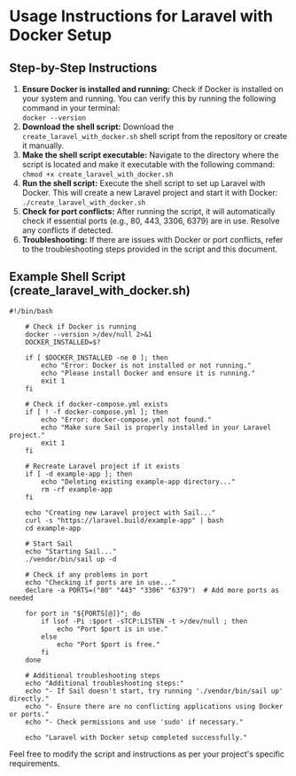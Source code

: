 # Usage Instructions for Laravel with Docker Setup

## Step-by-Step Instructions

1.  **Ensure Docker is installed and running:** Check if Docker is installed on your system and running. You can verify this by running the following command in your terminal:  
    `docker --version`
2.  **Download the shell script:** Download the `create_laravel_with_docker.sh` shell script from the repository or create it manually.
3.  **Make the shell script executable:** Navigate to the directory where the script is located and make it executable with the following command:  
    `chmod +x create_laravel_with_docker.sh`
4.  **Run the shell script:** Execute the shell script to set up Laravel with Docker. This will create a new Laravel project and start it with Docker:  
    `./create_laravel_with_docker.sh`
5.  **Check for port conflicts:** After running the script, it will automatically check if essential ports (e.g., 80, 443, 3306, 6379) are in use. Resolve any conflicts if detected.
6.  **Troubleshooting:** If there are issues with Docker or port conflicts, refer to the troubleshooting steps provided in the script and this document.

## Example Shell Script (create_laravel_with_docker.sh)

    #!/bin/bash

        # Check if Docker is running
        docker --version >/dev/null 2>&1
        DOCKER_INSTALLED=$?

        if [ $DOCKER_INSTALLED -ne 0 ]; then
            echo "Error: Docker is not installed or not running."
            echo "Please install Docker and ensure it is running."
            exit 1
        fi

        # Check if docker-compose.yml exists
        if [ ! -f docker-compose.yml ]; then
            echo "Error: docker-compose.yml not found."
            echo "Make sure Sail is properly installed in your Laravel project."
            exit 1
        fi

        # Recreate Laravel project if it exists
        if [ -d example-app ]; then
            echo "Deleting existing example-app directory..."
            rm -rf example-app
        fi

        echo "Creating new Laravel project with Sail..."
        curl -s "https://laravel.build/example-app" | bash
        cd example-app

        # Start Sail
        echo "Starting Sail..."
        ./vendor/bin/sail up -d

        # Check if any problems in port
        echo "Checking if ports are in use..."
        declare -a PORTS=("80" "443" "3306" "6379")  # Add more ports as needed

        for port in "${PORTS[@]}"; do
            if lsof -Pi :$port -sTCP:LISTEN -t >/dev/null ; then
                echo "Port $port is in use."
            else
                echo "Port $port is free."
            fi
        done

        # Additional troubleshooting steps
        echo "Additional troubleshooting steps:"
        echo "- If Sail doesn't start, try running './vendor/bin/sail up' directly."
        echo "- Ensure there are no conflicting applications using Docker or ports."
        echo "- Check permissions and use 'sudo' if necessary."

        echo "Laravel with Docker setup completed successfully."

Feel free to modify the script and instructions as per your project's specific requirements.
